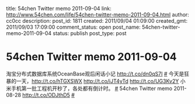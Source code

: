 title: 54chen Twitter memo 2011-09-04 
link: http://www.54chen.com/life/54chen-twitter-memo-2011-09-04.html
author: cc0cc
description: 
post_id: 1811
created: 2011/09/04 01:09:00
created_gmt: 2011/09/03 17:09:00
comment_status: open
post_name: 54chen-twitter-memo-2011-09-04
status: publish
post_type: post

# 54chen Twitter memo 2011-09-04 

淘宝分布式数据库系统OceanBase观后闲话小记 <http://t.co/dn0qS7I> [#](http://twitter.com/54chen/statuses/109086655817859072) 今天是狂暴的一天，http://t.co/hTGXSWX <http://t.co/iJT4yTd> <http://t.co/UG3Kv2Y> 小米手机第一批工程机开秒了，各处都有倒计时。 [#](http://twitter.com/54chen/statuses/107990547414781953) 54chen Twitter memo 2011-08-28 <http://t.co/ODJthD5> [#](http://twitter.com/54chen/statuses/107636762741964801)
